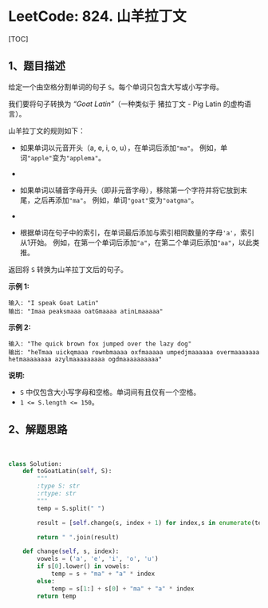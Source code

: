 # LeetCode: 824. 山羊拉丁文

[TOC]

## 1、题目描述





给定一个由空格分割单词的句子 `S`。每个单词只包含大写或小写字母。

我们要将句子转换为 *“Goat Latin”*（一种类似于 猪拉丁文 - Pig Latin 的虚构语言）。

山羊拉丁文的规则如下：

- 如果单词以元音开头（a, e, i, o, u），在单词后添加`"ma"`。
  例如，单词`"apple"`变为`"applema"`。

-  

- 如果单词以辅音字母开头（即非元音字母），移除第一个字符并将它放到末尾，之后再添加`"ma"`。
  例如，单词`"goat"`变为`"oatgma"`。

-  

- 根据单词在句子中的索引，在单词最后添加与索引相同数量的字母`'a'`，索引从1开始。
  例如，在第一个单词后添加`"a"`，在第二个单词后添加`"aa"`，以此类推。

返回将 `S` 转换为山羊拉丁文后的句子。

**示例 1:**

```
输入: "I speak Goat Latin"
输出: "Imaa peaksmaaa oatGmaaaa atinLmaaaaa"
```

**示例 2:**

```
输入: "The quick brown fox jumped over the lazy dog"
输出: "heTmaa uickqmaaa rownbmaaaa oxfmaaaaa umpedjmaaaaaa overmaaaaaaa hetmaaaaaaaa azylmaaaaaaaaa ogdmaaaaaaaaaa"
```

**说明:**

- `S` 中仅包含大小写字母和空格。单词间有且仅有一个空格。
- `1 <= S.length <= 150`。



## 2、解题思路

​	



```python
class Solution:
    def toGoatLatin(self, S):
        """
        :type S: str
        :rtype: str
        """
        temp = S.split(" ")

        result = [self.change(s, index + 1) for index,s in enumerate(temp)]

        return " ".join(result)

    def change(self, s, index):
        vowels = ('a', 'e', 'i', 'o', 'u')
        if s[0].lower() in vowels:
            temp = s + "ma" + "a" * index
        else:
            temp = s[1:] + s[0] + "ma" + "a" * index
        return temp
        
        
```

